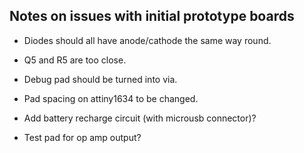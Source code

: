 Notes on issues with initial prototype boards
-----

* Diodes should all have anode/cathode the same way round.

* Q5 and R5 are too close.

* Debug pad should be turned into via.

* Pad spacing on attiny1634 to be changed.

* Add battery recharge circuit (with microusb connector)?

* Test pad for op amp output?
